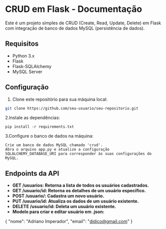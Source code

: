 # CRUD em Flask - Documentação

Este é um projeto simples de CRUD (Create, Read, Update, Delete) em Flask com integração de banco de dados MySQL (persistência de dados).

## Requisitos

- Python 3.x
- Flask
- Flask-SQLAlchemy
- MySQL Server

## Configuração

1. Clone este repositório para sua máquina local:

```sh
git clone https://github.com/seu-usuario/seu-repositorio.git
```

2.Instale as dependências:
```
pip install -r requirements.txt
```

3.Configure o banco de dados na máquina:
```
Crie um banco de dados MySQL chamado 'crud'.
Abra o arquivo app.py e atualize a configuração SQLALCHEMY_DATABASE_URI para corresponder às suas configurações do MySQL.
```


## Endpoints da API
- **GET /usuarios: Retorna a lista de todos os usuários cadastrados.**
- **GET /usuario/id: Retorna os detalhes de um usuário específico.**
- **POST /usuario/: Cadastra um novo usuário.**
- **PUT /usuario/id: Atualiza os dados de um usuário existente.**
- **DELETE /usuario/id: Deleta um usuário existente.**
- **Modelo para criar e editar usuário em .json:**

{
    "nome": "Adriano Imperador",
    "email": "didico@gmail.com"
}

